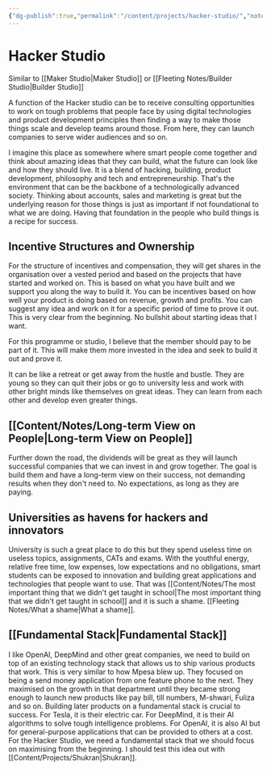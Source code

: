 ```yaml
---
{"dg-publish":true,"permalink":"/content/projects/hacker-studio/","noteIcon":"2"}
---
```


# Hacker Studio

Similar to [[Maker Studio\|Maker Studio]] or [[Fleeting Notes/Builder Studio\|Builder Studio]]

A function of the Hacker studio can be to receive consulting opportunities to work on tough problems that people face by using digital technologies and product development principles then finding a way to make those things scale and develop teams around those. From here, they can launch companies to serve wider audiences and so on.

I imagine this place as somewhere where smart people come together and think about amazing ideas that they can build, what the future can look like and how they should live. It is a blend of hacking, building, product development, philosophy and tech and entrepreneurship. That's the environment that can be the backbone of a technologically advanced society. Thinking about accounts, sales and marketing is great but the underlying reason for those things is just as important if not foundational to what we are doing. Having that foundation in the people who build things is a recipe for success.

## Incentive Structures and Ownership
For the structure of incentives and compensation, they will get shares in the organisation over a vested period and based on the projects that have started and worked on. This is based on what you have built and we support you along the way to build it. You can be incentives based on how well your product is doing based on revenue, growth and profits. You can suggest any idea and work on it for a specific period of time to prove it out. This is very clear from the beginning. No bullshit about starting ideas that I want.

For this programme or studio, I believe that the member should pay to be part of it. This will make them more invested in the idea and seek to build it out and prove it.

It can be like a retreat or get away from the hustle and bustle. They are young so they can quit their jobs or go to university less and work with other bright minds like themselves on great ideas. They can learn from each other and develop even greater things. 

## [[Content/Notes/Long-term View on People\|Long-term View on People]]
Further down the road, the dividends will be great as they will launch successful companies that we can invest in and grow together. The goal is build them and have a long-term view on their success, not demanding results when they don't need to. No expectations, as long as they are paying. 

## Universities as havens for hackers and innovators
University is such a great place to do this but they spend useless time on useless topics, assignments, CATs and exams. With the youthful energy, relative free time, low expenses, low expectations and no obligations, smart students can be exposed to innovation and building great applications and technologies that people want to use. That was [[Content/Notes/The most important thing that we didn't get taught in school\|The most important thing that we didn't get taught in school]] and it is such a shame. [[Fleeting Notes/What a shame\|What a shame]]. 

## [[Fundamental Stack\|Fundamental Stack]]
I like OpenAI, DeepMind and other great companies, we need to build on top of an existing technology stack that allows us to ship various products that work. This is very similar to how Mpesa blew up. They focused on being a send money application from one feature phone to the next. They maximised on the growth in that department until they became strong enough to launch new products like pay bill, till numbers, M-shwari, Fuliza and so on. Building later products on a fundamental stack is crucial to success. For Tesla, it is their electric car. For DeepMind, it is their AI algorithms to solve tough intelligence problems. For OpenAI, it is also AI but for general-purpose applications that can be provided to others at a cost. For the Hacker Studio, we need a fundamental stack that we should focus on maximising from the beginning. I should test this idea out with [[Content/Projects/Shukran\|Shukran]]. 